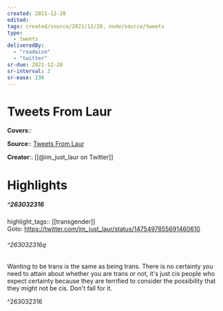 ```yaml
---
created: 2021-12-28
edited:
tags: created/source/2021/12/28, node/source/tweets
type: 
  - tweets
deliveredBy: 
  - "readwise"
  - "twitter"
sr-due: 2021-12-28
sr-interval: 2
sr-ease: 230
---
```

# Tweets From Laur

**Covers**:: 

**Source**:: [Tweets From Laur](https://twitter.com/im_just_laur)

**Creator**:: [[@im_just_laur on Twitter]]

# Highlights
##### ^263032316

highlight_tags:: [[transgender]]   
Goto: https://twitter.com/im_just_laur/status/1475497855691460610  

###### ^263032316q

Wanting to be trans is the same as being trans.
There is no certainty you need to attain about whether you are trans or not, it's just cis people who expect certainty because they are terrified to consider the possibility that they might not be cis. Don't fall for it. 

^263032316

